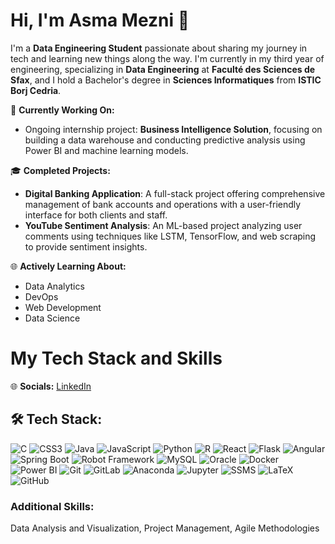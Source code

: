 # Hi, I'm Asma Mezni 👋

I'm a **Data Engineering Student** passionate about sharing my journey in tech and learning new things along the way. I'm currently in my third year of engineering, specializing in **Data Engineering** at **Faculté des Sciences de Sfax**, and I hold a Bachelor's degree in **Sciences Informatiques** from **ISTIC Borj Cedria**.

🌸 **Currently Working On:**  
- Ongoing internship project: **Business Intelligence Solution**, focusing on building a data warehouse and conducting predictive analysis using Power BI and machine learning models.

🎓 **Completed Projects:**  
- **Digital Banking Application**: A full-stack project offering comprehensive management of bank accounts and operations with a user-friendly interface for both clients and staff.  
- **YouTube Sentiment Analysis**: An ML-based project analyzing user comments using techniques like LSTM, TensorFlow, and web scraping to provide sentiment insights.

🌐 **Actively Learning About:**  
- Data Analytics  
- DevOps  
- Web Development  
- Data Science  

# My Tech Stack and Skills

🌐 **Socials:** [LinkedIn](https://www.linkedin.com/in/asma-mezni-55233322a/) 

## 🛠️ Tech Stack: 
![C](https://img.shields.io/badge/C-00599C?style=for-the-badge&logo=c&logoColor=white) ![CSS3](https://img.shields.io/badge/CSS3-1572B6?style=for-the-badge&logo=css3&logoColor=white) ![Java](https://img.shields.io/badge/Java-007396?style=for-the-badge&logo=java&logoColor=white) ![JavaScript](https://img.shields.io/badge/JavaScript-F7DF1E?style=for-the-badge&logo=javascript&logoColor=black) ![Python](https://img.shields.io/badge/Python-3776AB?style=for-the-badge&logo=python&logoColor=white) ![R](https://img.shields.io/badge/R-276DC3?style=for-the-badge&logo=r&logoColor=white) ![React](https://img.shields.io/badge/React-61DAFB?style=for-the-badge&logo=react&logoColor=black) ![Flask](https://img.shields.io/badge/Flask-000000?style=for-the-badge&logo=flask&logoColor=white) ![Angular](https://img.shields.io/badge/Angular-DD0031?style=for-the-badge&logo=angular&logoColor=white) ![Spring Boot](https://img.shields.io/badge/Spring%20Boot-6DB33F?style=for-the-badge&logo=spring&logoColor=white) ![Robot Framework](https://img.shields.io/badge/Robot%20Framework-1E90FF?style=for-the-badge&logo=robotframework&logoColor=white) ![MySQL](https://img.shields.io/badge/MySQL-4479A1?style=for-the-badge&logo=mysql&logoColor=white) ![Oracle](https://img.shields.io/badge/Oracle-F80000?style=for-the-badge&logo=oracle&logoColor=white) ![Docker](https://img.shields.io/badge/Docker-2496ED?style=for-the-badge&logo=docker&logoColor=white) ![Power BI](https://img.shields.io/badge/Power%20BI-F2C811?style=for-the-badge&logo=powerbi&logoColor=black) ![Git](https://img.shields.io/badge/Git-F05032?style=for-the-badge&logo=git&logoColor=white) ![GitLab](https://img.shields.io/badge/GitLab-330F63?style=for-the-badge&logo=gitlab&logoColor=white) ![Anaconda](https://img.shields.io/badge/Anaconda-44BFC7?style=for-the-badge&logo=anaconda&logoColor=white) ![Jupyter](https://img.shields.io/badge/Jupyter-F37626?style=for-the-badge&logo=jupyter&logoColor=white) ![SSMS](https://img.shields.io/badge/SSMS-5B5B5B?style=for-the-badge&logo=microsoftsqlserver&logoColor=white) ![LaTeX](https://img.shields.io/badge/LaTeX-008080?style=for-the-badge&logo=latex&logoColor=white) ![GitHub](https://img.shields.io/badge/GitHub-181717?style=for-the-badge&logo=github&logoColor=white) 
### Additional Skills:
Data Analysis and Visualization, Project Management, Agile Methodologies
